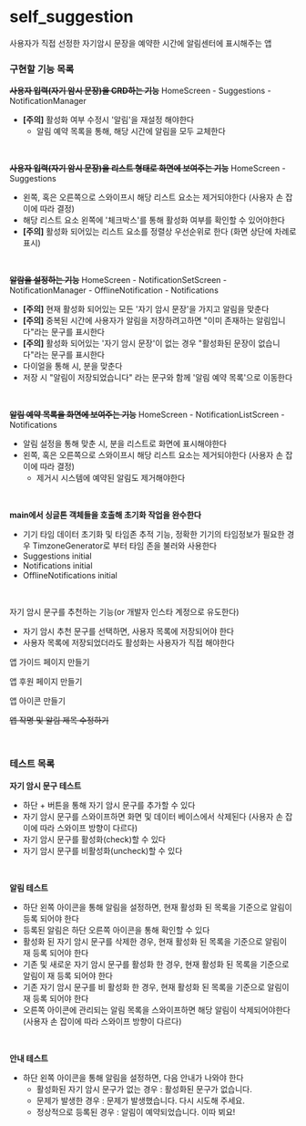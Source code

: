 # self_suggestion

사용자가 직접 선정한 자기암시 문장을 예약한 시간에 알림센터에 표시해주는 앱



### 구현할 기능 목록

~~**사용자 입력(자기 암시 문장)을 CRD하는 기능**~~ HomeScreen - Suggestions - NotificationManager
+ **[주의]** 활성화 여부 수정시 '알림'을 재설정 해야한다
  + 알림 예약 목록을 통해, 해당 시간에 알림을 모두 교체한다

</br>

~~**사용자 입력(자기 암시 문장)을 리스트 형태로 화면에 보여주는 기능**~~ HomeScreen - Suggestions
+ 왼쪽, 혹은 오른쪽으로 스와이프시 해당 리스트 요소는 제거되야한다 (사용자 손 잡이에  따라 결정)
+ 해당 리스트 요소 왼쪽에 '체크박스'를 통해 활성화 여부를 확인할 수 있어야한다
+ **[주의]** 활성화 되어있는 리스트 요소를 정렬상 우선순위로 한다 (화면 상단에 차례로 표시)

</br>

~~**알람을 설정하는 기능**~~ HomeScreen - NotificationSetScreen - NotificationManager - OfflineNotification - Notifications
+ **[주의]** 현재 활성화 되어있는 모든 '자기 암시 문장'을 가지고 알림을 맞춘다
+ **[주의]** 중복된 시간에 사용자가 알림을 저장하려고하면 "이미 존재하는 알림입니다"라는 문구를 표시한다
+ **[주의]** 활성화 되어있는 '자기 암시 문장'이 없는 경우 "활성화된 문장이 없습니다"라는 문구를 표시한다
+ 다이얼을 통해 시, 분을 맞춘다
+ 저장 시 "알림이 저장되었습니다" 라는 문구와 함께 '알림 예약 목록'으로 이동한다

</br>

~~**알림 예약 목록을 화면에 보여주는 기능**~~ HomeScreen - NotificationListScreen - Notifications
+ 알림 설정을 통해 맞춘 시, 분을 리스트로 화면에 표시해야한다
+ 왼쪽, 혹은 오른쪽으로 스와이프시 해당 리스트 요소는 제거되야한다 (사용자 손 잡이에  따라 결정)
    + 제거시 시스템에 예약된 알림도 제거해야한다

</br>

**main에서 싱글톤 객체들을 호출해 초기화 작업을 완수한다** 
+ 기기 타임 데이터 초기화 및 타임존 추적 기능, 정확한 기기의 타임정보가 필요한 경우 TimzoneGenerator로 부터 타임 존을 불러와 사용한다
+ Suggestions initial
+ Notifications initial
+ OfflineNotifications initial

</br>

자기 암시 문구를 추천하는 기능(or 개발자 인스타 계정으로 유도한다)
+ 자기 암시 추천 문구를 선택하면, 사용자 목록에 저장되어야 한다
+ 사용자 목록에 저장되었더라도 활성화는 사용자가 직접 해야한다

앱 가이드 페이지 만들기

앱 후원 페이지 만들기

앱 아이콘 만들기

~~앱 작명 및 알림 제목 수정하기~~

</br>

### 테스트 목록

**자기 암시 문구 테스트**
+ 하단 + 버튼을 통해 자기 암시 문구를 추가할 수 있다
+ 자기 암시 문구를 스와이프하면 화면 및 데이터 베이스에서 삭제된다 (사용자 손 잡이에 따라 스와이프 방향이 다르다)
+ 자기 암시 문구를 활성화(check)할 수 있다
+ 자기 암시 문구를 비활성화(uncheck)할 수 있다

</br>

**알림 테스트**
+ 하단 왼쪽 아이콘을 통해 알림을 설정하면, 현재 활성화 된 목록을 기준으로 알림이 등록 되어야 한다
+ 등록된 알림은 하단 오른쪽 아이콘을 통해 확인할 수 있다
+ 활성화 된 자기 암시 문구를 삭제한 경우, 현재 활성화 된 목록을 기준으로 알림이 재 등록 되어야 한다
+ 기존 및 새로운 자기 암시 문구를 활성화 한 경우, 현재 활성화 된 목록을 기준으로 알림이 재 등록 되어야 한다
+ 기존 자기 암시 문구를 비 활성화 한 경우, 현재 활성화 된 목록을 기준으로 알림이 재 등록 되어야 한다
+ 오른쪽 아이콘에 관리되는 알림 목록을 스와이프하면 해당 알림이 삭제되어야한다 (사용자 손 잡이에 따라 스와이프 방향이 다르다)

</br>

**안내 테스트**
+ 하단 왼쪽 아이콘을 통해 알림을 설정하면, 다음 안내가 나와야 한다
  + 활성화된 자기 암시 문구가 없는 경우 : 활성화된 문구가 없습니다.
  + 문제가 발생한 경우 : 문제가 발생했습니다. 다시 시도해 주세요.
  + 정상적으로 등록된 경우 : 알림이 예약되었습니다. 이따 뵈요!

